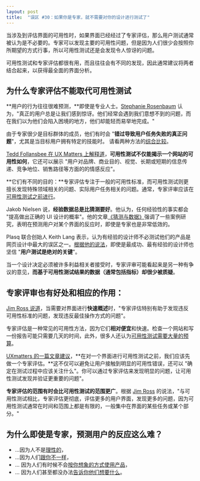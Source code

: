 ```yaml
---
layout: post
title:  "误区 #30：如果你是专家，就不需要对你的设计进行测试了"
---
```


当涉及到评估界面的可用性时，如果界面已经经过了专家评估，那么用户测试通常被认为是不必要的。专家可以发现主要的可用性问题，但是因为人们很少会按照你所期望的方式行事，所以可用性测试还是会发现令人惊讶的问题。

可用性测试和专家评估都很有用，而且往往会有不同的发现，因此通常建议将两者结合起来，以获得最全面的界面分析。

## 为什么专家评估不能取代可用性测试

**用户的行为往往很难预测，**即使是专业人士。[Stephanie Rosenbaum](https://www.notion.so/Myth-30-If-you-are-an-expert-you-don-t-need-to-test-your-design-2e748914f5004632b49ad3eebc565cd8#ee10748daf1e4c089a41dbf0fb08b9f6) 认为，"真正的用户总是让我们感到惊讶。他们经常会遇到我们意想不到的问题，而在我们以为他们会陷入困境的地方，他们却能轻而易举地完成。"

由于专家很少是目标群体的成员，他们有时会 "**错过导致用户任务失败的真正问题**"，尤其是当目标用户拥有特定的技能时。 请看两种方法的[综合比较](https://www.notion.so/Myth-30-If-you-are-an-expert-you-don-t-need-to-test-your-design-2e748914f5004632b49ad3eebc565cd8#040414ad046341adb6a48de4af51cb23)。

[Tedd Follansbee 在 UX Matters 上解释道](https://www.notion.so/Myth-30-If-you-are-an-expert-you-don-t-need-to-test-your-design-2e748914f5004632b49ad3eebc565cd8#44b6ec74d0f24a528ce9aa91d0598f79)，**可用性测试不仅能揭示一个网站的可用性如何**，它还可以展示 "用户对品牌、商业目的、视觉、长期或短期的信息传递、竞争地位、销售路径等方面的的情感反应"。

**它们有不同的目的：**专家评估专注于一般的可用性标准，而可用性测试则更擅长发现特殊领域相关的问题、实际用户任务相关的问题。通常，专家评审应该在[可用性测试之前进行](https://www.notion.so/Myth-30-If-you-are-an-expert-you-don-t-need-to-test-your-design-2e748914f5004632b49ad3eebc565cd8#b773124b9af94d74ad16d9b78031e7fb)。

Jakob Nielsen 说，**经验数据总是比猜测要好**。他认为，任何经验性的事实都会 "提高做出正确的 UI 设计的概率"。他的文章[《猜测与数据》](https://www.notion.so/Myth-30-If-you-are-an-expert-you-don-t-need-to-test-your-design-2e748914f5004632b49ad3eebc565cd8#98b9e92c171a44568ba107fd16bff478)强调了一些案例研究，表明在预测用户对某个界面的反应时，即使是专家也是非常低效的。

Plasq 联合创始人 Keith Lang 表示，认为有经验的设计师不必测试他们的产品是网页设计中最大的误区之一。[根据他的说法](https://www.notion.so/Myth-30-If-you-are-an-expert-you-don-t-need-to-test-your-design-2e748914f5004632b49ad3eebc565cd8#51a6b3ca749e46edb0b25601bcab1547)，即使是最成功、最有经验的设计师也坚信 "**用户测试是绝对的关键**"。

当一个设计决定必须被许多利益相关者接受时，专家评审可能看起来是另一种有争议的意见，**而基于可用性测试结果的数据（通常包括指标）却很少被质疑**。

## 专家评审也有好处和相应的作用：

[Jim Ross 说道](https://www.notion.so/Myth-30-If-you-are-an-expert-you-don-t-need-to-test-your-design-2e748914f5004632b49ad3eebc565cd8#07b825080da344a79d851362f2215e73)，当需要对界面进行**快速概述**时，"专家评估特别有助于发现违反可用性标准的问题，发现违反最佳操作方式的问题"。

专家评估是一种常见的可用性方法，因为它们**相对便宜**和快速。检查一个网站和写一份报告可能只需要几天的时间，此外，很多人还认为[可用性测试需要大量的预算](https://www.notion.so/Myth-30-If-you-are-an-expert-you-don-t-need-to-test-your-design-2e748914f5004632b49ad3eebc565cd8#6e6468937e384ac2b02d11c961aac42b)。

[UXmatters 的一篇文章建议](https://www.notion.so/Myth-30-If-you-are-an-expert-you-don-t-need-to-test-your-design-2e748914f5004632b49ad3eebc565cd8#b44549f26204405a8d73f27d62e6e41f)，**在对一个界面进行可用性测试之前，我们应该先做一个专家评估。**这不仅可以避免让用户接触到明显的可用性错误，还可以 "确定在测试过程中应该关注什么"。你可以通过专家评估来发现明显的问题，让可用性测试发现并验证更重要的问题"。

**专家评估的范围有时会比可用性测试的范围更广**。根据 [Jim Ross](https://www.notion.so/Myth-30-If-you-are-an-expert-you-don-t-need-to-test-your-design-2e748914f5004632b49ad3eebc565cd8#7706b034cc864ca6ab57c2ad19173514) 的说法，"与可用性测试相比，专家评估更彻底，评估更多的用户界面，发现更多的问题，因为可用性测试通常在时间和范围上都是有限的，一般集中在界面的某些任务或某个部分。"

## 为什么即使是专家，预测用户的反应这么难？

- ...因为人不是[理性的](https://www.notion.so/Myth-30-If-you-are-an-expert-you-don-t-need-to-test-your-design-2e748914f5004632b49ad3eebc565cd8#a773015ffffd46079c73da67407dcf58)，
- ...因为人们[跟你不一样](https://www.notion.so/Myth-30-If-you-are-an-expert-you-don-t-need-to-test-your-design-2e748914f5004632b49ad3eebc565cd8#113fb9ad884c468cbb272cbcd91e5040)，
- ... 因为人们有时候不会[按你想象的方式使用产品](https://www.notion.so/Myth-30-If-you-are-an-expert-you-don-t-need-to-test-your-design-2e748914f5004632b49ad3eebc565cd8#de482f9e8d5d4f19b326205c86f8df16)，
- ... 因为人们甚至都没办法[告诉你他们想要什么](https://www.notion.so/Myth-30-If-you-are-an-expert-you-don-t-need-to-test-your-design-2e748914f5004632b49ad3eebc565cd8#bccf45880286435098cd7f523b289558)。